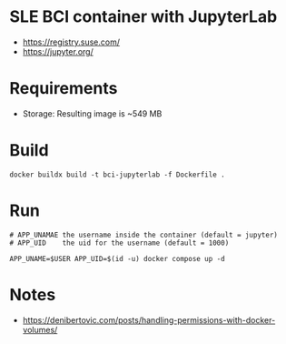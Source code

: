 # SLE BCI container with JupyterLab

- https://registry.suse.com/
- https://jupyter.org/

# Requirements

- Storage: Resulting image is ~549 MB

# Build

```
docker buildx build -t bci-jupyterlab -f Dockerfile .
```

# Run

```
# APP_UNAMAE the username inside the container (default = jupyter)
# APP_UID    the uid for the username (default = 1000)

APP_UNAME=$USER APP_UID=$(id -u) docker compose up -d
```

# Notes

- https://denibertovic.com/posts/handling-permissions-with-docker-volumes/

